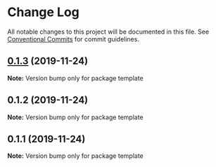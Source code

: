 # Change Log

All notable changes to this project will be documented in this file.
See [Conventional Commits](https://conventionalcommits.org) for commit guidelines.

## [0.1.3](https://github.io/$(USER_NAME)/compare/template@0.1.2...template@0.1.3) (2019-11-24)

**Note:** Version bump only for package template





## 0.1.2 (2019-11-24)

**Note:** Version bump only for package template





## 0.1.1 (2019-11-24)

**Note:** Version bump only for package template
